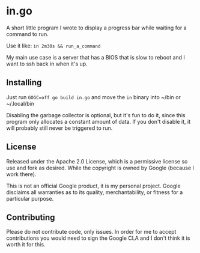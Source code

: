 # in.go

A short little program I wrote to display a progress bar while waiting for a
command to run.

Use it like: `in 2m30s && run_a_command`

My main use case is a server that has a BIOS that is slow to reboot and I want to
ssh back in when it's up.

## Installing

Just run `GOGC=off go build in.go` and move the `in` binary into ~/bin or ~/.local/bin

Disabling the garbage collector is optional, but it's fun to do it, since this program
only allocates a constant amount of data. If you don't disable it, it will probably still
never be triggered to run.

## License

Released under the Apache 2.0 License, which is a permissive license so use and
fork as desired. While the copyright is owned by Google (because I work there).

This is not an official Google product, it is my personal project. Google
disclaims all warranties as to its quality, merchantability, or fitness for a
particular purpose.

## Contributing

Please do not contribute code, only issues. In order for me to accept
contributions you would need to sign the Google CLA and I don't think it is
worth it for this.
